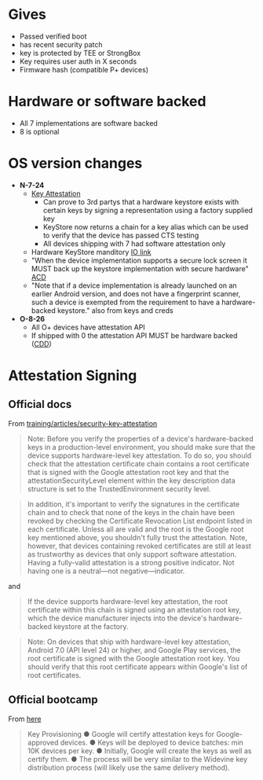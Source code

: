 # Gives

- Passed verified boot
- has recent security patch
- key is protected by TEE or StrongBox
- Key requires user auth in X seconds
- Firmware hash (compatible P+ devices)

# Hardware or software backed

- All 7 implementations are software backed
- 8 is optional

# OS version changes

- **N-7-24**
  - [Key Attestation](https://developer.android.com/training/articles/security-key-attestation.html#certificate_schema)
    - Can prove to 3rd partys that a hardware keystore exists with certain keys by signing a representation using a factory supplied key 
    - KeyStore now returns a chain for a key alias which can be used to verify that the device has passed CTS testing
    - All devices shipping with 7 had software attestation only
  - Hardware KeyStore manditory [IO link](https://youtu.be/XZzLjllizYs?t=571) 
  - "When the device implementation supports a secure lock screen it MUST back up the keystore implementation with secure hardware" [ACD](http://source.android.com/compatibility/7.0/android-7.0-cdd.html#9_11_keys_and_credentials)
  - "Note that if a device implementation is already launched on an earlier Android version, and does not have a fingerprint scanner, such a device is exempted from the requirement to have a hardware-backed keystore." also from keys and creds
- **O-8-26**
  - All O+ devices have attestation API
  - If shipped with 0 the attestation API MUST be hardware backed ([CDD](https://source.android.com/compatibility/8.0/android-8.0-cdd#9_11_keys_and_credentials))

# Attestation Signing

## Official docs

From [training/articles/security-key-attestation](https://developer.android.com/training/articles/security-key-attestation#attestation-v3)

> Note: Before you verify the properties of a device's hardware-backed keys in a production-level environment, you should make sure that the device supports hardware-level key attestation. To do so, you should check that the attestation certificate chain contains a root certificate that is signed with the Google attestation root key and that the attestationSecurityLevel element within the key description data structure is set to the TrustedEnvironment security level.

> In addition, it's important to verify the signatures in the certificate chain and to check that none of the keys in the chain have been revoked by checking the Certificate Revocation List endpoint listed in each certificate. Unless all are valid and the root is the Google root key mentioned above, you shouldn't fully trust the attestation. Note, however, that devices containing revoked certificates are still at least as trustworthy as devices that only support software attestation. Having a fully-valid attestation is a strong positive indicator. Not having one is a neutral—not negative—indicator.

and

> If the device supports hardware-level key attestation, the root certificate within this chain is signed using an attestation root key, which the device manufacturer injects into the device's hardware-backed keystore at the factory.

> Note: On devices that ship with hardware-level key attestation, Android 7.0 (API level 24) or higher, and Google Play services, the root certificate is signed with the Google attestation root key. You should verify that this root certificate appears within Google's list of root certificates.

## Official bootcamp

From [here](https://source.android.com/security/reports/Android-Bootcamp-2016-Android-Keystore-Attestation.pdf)

> Key Provisioning 
> ● Google will certify attestation keys for Google-approved devices.
> ● Keys will be deployed to device batches: min 10K devices per key.
> ● Initially, Google will create the keys as well as certify them.
> ● The process will be very similar to the Widevine key distribution process (will likely use the same delivery method).
